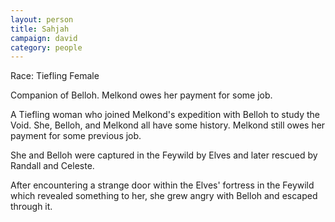 ```yaml
---
layout: person
title: Sahjah
campaign: david
category: people
---
```


Race: Tiefling Female

Companion of Belloh. Melkond owes her payment for some job.



A Tiefling woman who joined Melkond's expedition with Belloh to study the Void. She, Belloh, and Melkond all have some history. Melkond still owes her payment for some previous job.

She and Belloh were captured in the Feywild by Elves and later rescued by Randall and Celeste.

After encountering a strange door within the Elves' fortress in the Feywild which revealed something to her, she grew angry with Belloh and escaped through it.
